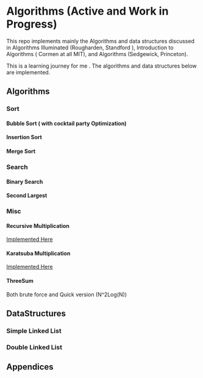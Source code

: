 # Algorithms (Active and Work in Progress) 
This repo implements mainly the Algorithms and data structures discussed in Algorithms Illuminated (Rougharden, Standford ), Introduction to Algorithms ( Cormen at all  MIT), and Algorithms (Sedgewick, Princeton).

This is a learning journey for me . The algorithms and data structures  below are implemented. 

## Algorithms 
### Sort
#### Bubble Sort ( with cocktail party Optimization) 
#### Insertion Sort 
#### Merge Sort

### Search
#### Binary Search 
#### Second Largest

### Misc
#### Recursive Multiplication
[Implemented Here](RecursiveIntegerMultiplication)
#### Karatsuba Multiplication
[Implemented Here](RecursiveIntegerMultiplication)
#### ThreeSum
Both brute force and Quick version (N^2Log(N))

## DataStructures
### Simple Linked List
### Double Linked List 

## Appendices 
### 


 

